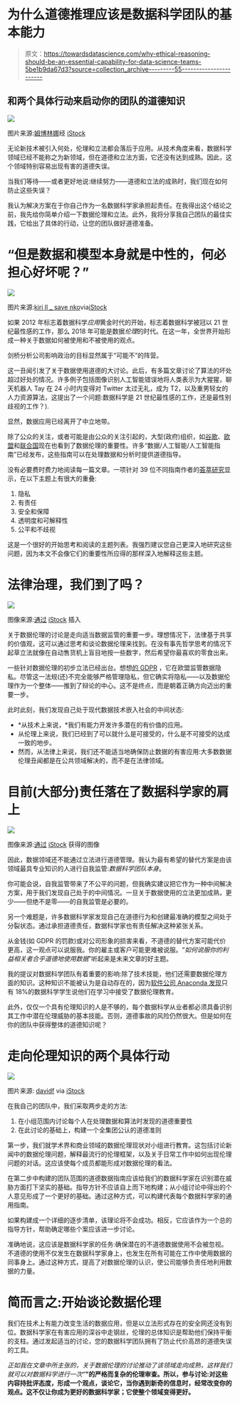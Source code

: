 # 为什么道德推理应该是数据科学团队的基本能力

> 原文：<https://towardsdatascience.com/why-ethical-reasoning-should-be-an-essential-capability-for-data-science-teams-5be1b9da67d3?source=collection_archive---------55----------------------->

## **和两个具体行动来启动你的团队的道德知识**

![](img/34c693ae1d643498a014c526553a4f24.png)

图片来源:[姆博林娜](https://www.istockphoto.com/nl/portfolio/mbolina?mediatype=photography)经 [iStock](https://www.istockphoto.com/nl/foto/tightrope-walker-concept-of-risk-taking-and-challenge-gm538478304-95762155)

无论新技术被引入何处，伦理和立法都会落后于应用。从技术角度来看，数据科学领域已经不能称之为新领域，但在道德和立法方面，它还没有达到成熟。因此，这个领域特别容易出现有害的道德失误。

当我们等待——或者更好地说:继续努力——道德和立法的成熟时，我们现在如何防止这些失误？

我认为解决方案在于你自己作为一名数据科学家承担起责任。在我得出这个结论之前，我先给你简单介绍一下数据伦理和立法。此外，我将分享我自己团队的最佳实践，它给出了具体的行动，让您的团队做好道德准备。

# **“但是数据和模型本身就是中性的，何必担心好坏呢？”**

![](img/ec0d37de65127688859832811d80e567.png)

图片来源:[kiri ll _ save nko](https://www.istockphoto.com/nl/portfolio/Kirill_Savenko?mediatype=photography)via[iStock](https://www.istockphoto.com/nl/foto/yin-yang-technology-gm514377526-88058229)

如果 2012 年标志着数据科学*应用*黄金时代的开始，标志着数据科学被冠以 21 世纪最性感的工作，那么 2018 年可能是数据*伦理*的时代。在这一年，全世界开始形成一种关于数据如何被使用和不被使用的观点。

剑桥分析公司影响政治的目标显然属于“可能不”的阵营。

这一丑闻引发了关于数据使用道德的大讨论。此后，有多篇文章讨论了算法的坏处超过好处的情况。许多例子包括图像识别人工智能错误地将人类表示为大猩猩，聊天机器人 Tay 在 24 小时内变得对 Twitter 太过无礼，成为 T2，以及重男轻女的人力资源算法，这提出了一个问题:数据科学是 21 世纪最性感的工作，还是最性别歧视的工作？).

显然，数据应用已经离开了中立地带。

除了公众的关注，或者可能是由公众的关注引起的，大型(政府)组织，如[谷歌](https://ai.google/principles/)、[欧盟](https://ec.europa.eu/digital-single-market/en/news/ethics-guidelines-trustworthy-ai)和[联合国](https://www.un.org/en/chronicle/article/towards-ethics-artificial-intelligence)现在也看到了数据伦理的重要性。许多“数据/人工智能/人工智能指南”已经发布，这些指南可以在处理数据和分析时提供道德指导。

没有必要费时费力地阅读每一篇文章。一项针对 39 位不同指南作者的[荟萃研究](https://papers.ssrn.com/sol3/papers.cfm?abstract_id=3518482)显示，在以下主题上有很大的重叠:

1.  隐私
2.  有责任
3.  安全和保障
4.  透明度和可解释性
5.  公平和不歧视

这是一个很好的开始思考和阅读的主题列表。我强烈建议您自己更深入地研究这些问题，因为本文不会像它们的重要性所应得的那样深入地解释这些主题。

# 法律治理，我们到了吗？

![](img/4f6d4d6e1da48c04ba7728779ab25201.png)

图像来源:[通过](https://www.istockphoto.com/nl/portfolio/serts?mediatype=photography) [iStock](https://www.istockphoto.com/nl/foto/standbeeld-van-vrouwe-justitia-r%C3%B6merberg-frankfurt-duitsland-gm840831682-137054309) 插入

关于数据伦理的讨论是走向适当数据监管的重要一步。理想情况下，法律基于共享的价值观，这可以通过思考和谈论数据伦理来找到。在没有事先哲学思考的情况下起草立法就像在自动售货机上盲目地按一些数字，然后希望你最喜欢的零食出来。

一些针对数据伦理的初步立法已经出台。想想[的 GDPR](https://advisera.com/eugdpracademy/gdpr/) ，它在欧盟监管数据隐私。尽管这一法规(还)不完全能够严格管理隐私，但它确实将隐私——以及数据伦理作为一个整体——推到了辩论的中心。这不是终点，而是朝着正确方向迈出的重要一步。

此时此刻，我们发现自己处于现代数据技术嵌入社会的中间状态:

*   *从技术上来说，*我们有能力开发许多潜在的有价值的应用。
*   从伦理上来说，我们已经到了可以就什么是可接受的，什么是不可接受的达成一致的地步。
*   然而，从法律上来说，我们还不能适当地确保防止数据的有害应用:大多数数据伦理丑闻都是在公共领域解决的，而不是在法律领域。

# 目前(大部分)责任落在了数据科学家的肩上

![](img/2aa4ea8c110b3007601555b16b262959.png)

图像来源:[通过](https://www.istockphoto.com/nl/portfolio/Asergieiev?mediatype=photography) [iStock](https://www.istockphoto.com/nl/foto/atlas-god-standbeeld-gm654184740-118975553) 获得的图像

因此，数据领域还不能通过立法进行道德管理。我认为最有希望的替代方案是由该领域最具专业知识的人进行自我监管:*数据科学团队本身*。

你可能会说，自我监管带来了不公平的问题，但我确实建议把它作为一种中间解决方案，用于我们发现自己处于的中间情况。一旦关于数据使用的立法更加成熟，更少——但绝不是零——的自我监管是必要的。

另一个难题是，许多数据科学家发现自己在道德行为和创建最准确的模型之间处于分裂状态。通过承担道德责任，数据科学家也有责任解决这种紧张关系。

从金钱(如 GDPR 的罚款)或对公司形象的损害来看，不道德的替代方案可能代价更高，这一观点可以说服我。你的雇主或客户可能更难被说服。“*如何说服你的利益相关者合乎道德地使用数据*”听起来是未来文章的好主题。

我的提议对数据科学团队有着重要的影响:除了技术技能，他们还需要数据伦理方面的知识。这种知识不能被认为是自动存在的，因为[软件公司 Anaconda 发现](https://thenextweb.com/neural/2020/07/03/study-only-18-of-data-scientists-are-learning-about-ai-ethics/)只有 18%的数据科学学生说他们在学习中接受了数据伦理教育。

此外，仅仅一个具有伦理知识的人是不够的，每个数据科学从业者都必须具备识别其工作中潜在伦理威胁的基本技能。否则，道德事故的风险仍然很大。但是如何在你的团队中获得整体的道德知识呢？

# 走向伦理知识的两个具体行动

![](img/36085dab3df86d50e88ea4341c73f885.png)

图片来源: [davidf](https://www.istockphoto.com/nl/portfolio/davidf?mediatype=photography) via [iStock](https://www.istockphoto.com/nl/foto/august-rodins-famous-sculpture-the-thinker-gm515151112-88420273)

在我自己的团队中，我们采取两步走的方法:

1.  在小组范围内讨论每个人在处理数据和算法时发现的道德重要性
2.  在此讨论的基础上，构建一个全集团公认的道德准则

第一步，我们就学术界和商业领域的数据伦理现状对小组进行教育。这包括讨论新闻中的数据伦理问题，解释最流行的伦理框架，以及关于日常工作中如何出现伦理问题的对话。这应该使每个成员都能形成对数据伦理的看法。

在第二步中构建的团队范围的道德数据指南应该给我们的数据科学家在识别潜在威胁方面打下坚实的基础。指导方针不应该自上而下地构建；从小组讨论中得出的个人意见形成了一个更好的基础。通过这种方式，可以构建代表每个数据科学家的通用指南。

如果构建成一个详细的逐步清单，该理论将不会成功。相反，它应该作为一个总的指导方针，帮助确定哪些个案应该进一步讨论。

准确地说，这应该是数据科学家的任务:确保潜在的不道德数据使用不会被忽视。不道德的使用不仅发生在数据科学家身上，也发生在所有可能在工作中使用数据的同事身上。通过这种方式，提高了对数据伦理的认识，使公司能够负责任地利用数据的力量。

# **简而言之:开始谈论数据伦理**

我们在技术上有能力改变生活的数据应用，但是以立法形式存在的安全网还没有到位。数据科学家在有害应用的深谷中走钢丝，伦理的总体知识是帮助他们保持平衡的支柱。通过发起适当的讨论，您的数据科学团队拥有了防止代价高昂的道德失误的工具。

*正如我在文章中所主张的，关于数据伦理的讨论推动了该领域走向成熟，这样我们就可以对数据科学进行一次“*[](/what-would-an-ethics-of-data-science-look-like-e9d4e9ddc2b3)**”的严格而复杂的伦理审查。所以，参与讨论:对这些内容持批评态度，形成一个观点，谈论它，当你遇到新奇的信息时，经常改变你的观点。这不仅让你成为更好的数据科学家；它使整个领域变得更好。**